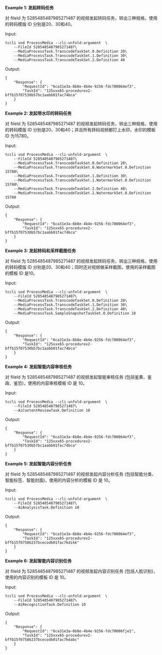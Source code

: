 **Example 1: 发起转码任务**

对 fileId 为 5285485487985271487 的视频发起转码任务，转出三种规格，使用的转码模版 ID 分别是20、30和40。

Input: 

```
tccli vod ProcessMedia --cli-unfold-argument  \
    --FileId 5285485487985271487\
    --MediaProcessTask.TranscodeTaskSet.0.Definition 20\
    --MediaProcessTask.TranscodeTaskSet.1.Definition 30\
    --MediaProcessTask.TranscodeTaskSet.2.Definition 40
```

Output: 
```
{
    "Response": {
        "RequestId": "6ca31e3a-6b8e-4b4e-9256-fdc700064ef3",
        "TaskId": "125xxx65-procedurev2-bffb15f07530b57bc1aabb01fac74bca"
    }
}
```

**Example 2: 发起带水印的转码任务**

对 fileId 为 5285485487985271487 的视频发起转码任务，转出三种规格，使用的转码模版 ID 分别是20、30和40；并且所有转码视频都打上水印，水印的模板 ID 为15780。

Input: 

```
tccli vod ProcessMedia --cli-unfold-argument  \
    --FileId 5285485487985271487\
    --MediaProcessTask.TranscodeTaskSet.0.Definition 20\
    --MediaProcessTask.TranscodeTaskSet.0.WatermarkSet.0.Definition 15780\
    --MediaProcessTask.TranscodeTaskSet.1.Definition 30\
    --MediaProcessTask.TranscodeTaskSet.1.WatermarkSet.0.Definition 15780\
    --MediaProcessTask.TranscodeTaskSet.2.Definition 40\
    --MediaProcessTask.TranscodeTaskSet.2.WatermarkSet.0.Definition 15780
```

Output: 
```
{
    "Response": {
        "RequestId": "6ca31e3a-6b8e-4b4e-9256-fdc700064ef3",
        "TaskId": "125xxx65-procedurev2-bffb15f07530b57bc1aabb01fac74bca"
    }
}
```

**Example 3: 发起转码和采样截图任务**

对 fileId 为 5285485487985271487 的视频发起转码任务，转出三种规格，使用的转码模版 ID 分别是20、30和40；同时还对视频做采样截图，使用的采样截图的模板 ID 是10。

Input: 

```
tccli vod ProcessMedia --cli-unfold-argument  \
    --FileId 5285485487985271487\
    --MediaProcessTask.TranscodeTaskSet.0.Definition 20\
    --MediaProcessTask.TranscodeTaskSet.1.Definition 30\
    --MediaProcessTask.TranscodeTaskSet.2.Definition 40\
    --MediaProcessTask.SampleSnapshotTaskSet.0.Definition 10
```

Output: 
```
{
    "Response": {
        "RequestId": "6ca31e3a-6b8e-4b4e-9256-fdc700064ef3",
        "TaskId": "125xxx65-procedurev2-bffb15f07530b57bc1aabb01fac74bca"
    }
}
```

**Example 4: 发起智能内容审核任务**

对 fileId 为 5285485487985271487 的视频发起智能审核任务 (包括鉴黄、鉴政、鉴恐)，使用的内容审核模板 ID 是 10。

Input: 

```
tccli vod ProcessMedia --cli-unfold-argument  \
    --FileId 5285485487985271487\
    --AiContentReviewTask.Definition 10
```

Output: 
```
{
    "Response": {
        "RequestId": "6ca31e3a-6b8e-4b4e-9256-fdc700064ef3",
        "TaskId": "125xxx65-procedurev2-bffb15f07530b57bc1aabb01fac74bca"
    }
}
```

**Example 5: 发起智能内容分析任务**

对 fileId 为 5285485487985271487 的视频发起内容分析任务 (包括智能分类、智能标签、智能封面)，使用的内容分析的模板 ID 是 10。

Input: 

```
tccli vod ProcessMedia --cli-unfold-argument  \
    --FileId 5285485487985271487\
    --AiAnalysisTask.Definition 10
```

Output: 
```
{
    "Response": {
        "RequestId": "6ca31e3a-6b8e-4b4e-9256-fdc700064ef3",
        "TaskId": "125xxx65-procedurev2-bffb15f07586237bcecodb01fac7kdikk"
    }
}
```

**Example 6: 发起智能内容识别任务**

对 fileId 为 5285485487985271487 的视频发起内容识别任务 (包括人脸识别)，使用的内容识别的模板 ID 是 10。

Input: 

```
tccli vod ProcessMedia --cli-unfold-argument  \
    --FileId 5285485487985271487\
    --AiRecognitionTask.Definition 10
```

Output: 
```
{
    "Response": {
        "RequestId": "6ca31e3a-6b8e-4b4e-9256-fdc70006fje1",
        "TaskId": "125xxx65-procedurev2-bffb15f07586237bcecodb01fac7kdabc"
    }
}
```

